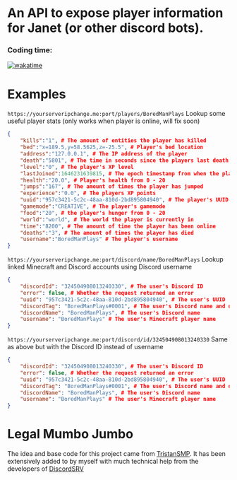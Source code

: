 
# An API to expose player information for Janet (or other discord bots).

### Coding time:
[![wakatime](https://wakatime.com/badge/user/d835e453-8200-4955-8277-80c4e9e3809b/project/2093c49e-2b5c-4aa2-91ad-c86aeef24eff.svg)](https://wakatime.com/badge/user/d835e453-8200-4955-8277-80c4e9e3809b/project/2093c49e-2b5c-4aa2-91ad-c86aeef24eff)
# Examples

`https://yourserveripchange.me:port/players/BoredManPlays` Lookup some useful player stats (only works when player is online, will fix soon)

```json
{
  	"kills":"1", # The amount of entities the player has killed
  	"bed":"x=189.5,y=58.5625,z=-25.5", # Player's bed location
  	"address":"127.0.0.1", # The IP address of the player
  	"death":"5801", # The time in seconds since the players last death
  	"level":"0", # The player's XP level
  	"lastJoined":1646231639815, # The epoch timestamp from when the player last joined (in milliseconds)
  	"health":"20.0", # Player's health from 0 - 20
  	"jumps":"167", # The amount of times the player has jumped
  	"experience":"0.0", # The players XP points
  	"uuid":"957c3421-5c2c-48aa-810d-2bd895804940", # The player's UUID
  	"gamemode":"CREATIVE", # The player's gamemode
  	"food":"20", # the player's hunger from 0 - 20
  	"world":"world", # The world the player is currently in
  	"time":"8200", # The amount of time the player has been online
  	"deaths":"3", # The amount of times the player has died
  	"username":"BoredManPlays" # The player's username
}
```

`https://yourserveripchange.me:port/discord/name/BoredManPlays` Lookup linked Minecraft and Discord accounts using Discord username

```json
{
	"discordId": "324504908013240330", # The user's Discord ID
	"error": false, # Whether the request returned an error
	"uuid": "957c3421-5c2c-48aa-810d-2bd895804940", # The user's UUID
	"discordTag": "BoredManPlays#0001", # The user's Discord name and discriminator
	"discordName": "BoredManPlays", # The user's Discord name
	"username": "BoredManPlays" # The user's Minecraft player name
}
```

`https://yourserveripchange.me:port/discord/id/324504908013240330` Same as above but with the Discord ID instead of username

```json
{
	"discordId": "324504908013240330", # The user's Discord ID
	"error": false, # Whether the request returned an error
	"uuid": "957c3421-5c2c-48aa-810d-2bd895804940", # The user's UUID
	"discordTag": "BoredManPlays#0001", # The user's Discord name and discriminator
	"discordName": "BoredManPlays", # The user's Discord name
	"username": "BoredManPlays" # The user's Minecraft player name
}
```

# Legal Mumbo Jumbo
The idea and base code for this project came from [TristanSMP](https://github.com/twisttaan/TristanSMPAPI).
It has been extensively added to by myself with much technical help from the developers of [DiscordSRV](https://github.com/DiscordSRV/DiscordSRV/) 
